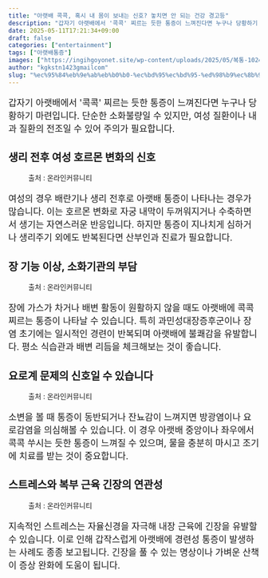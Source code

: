 ```yaml
---
title: "아랫배 콕콕, 혹시 내 몸이 보내는 신호? 놓치면 안 되는 건강 경고등"
description: "갑자기 아랫배에서 '콕콕' 찌르는 듯한 통증이 느껴진다면 누구나 당황하기 마련입니다. 단순한 소화불량일 수 있지만, 여성 질환이나 내과 질환의 전조일 수 있어 주의가 필요합니다."
date: 2025-05-11T17:21:34+09:00
draft: false
categories: ["entertainment"]
tags: ["아랫배통증"]
images: ["https://ingihgoyonet.site/wp-content/uploads/2025/05/복통-1024x683.jpg", "https://ingihgoyonet.site/wp-content/uploads/2025/05/가스복통-1024x684.jpg", "https://ingihgoyonet.site/wp-content/uploads/2025/05/감염-787x1024.jpg", "https://ingihgoyonet.site/wp-content/uploads/2025/05/스트레스복통-1024x683.jpg"]
author: "kgkstn1423gmailcom"
slug: "%ec%95%84%eb%9e%ab%eb%b0%b0-%ec%bd%95%ec%bd%95-%ed%98%b9%ec%8b%9c-%eb%82%b4-%eb%aa%b8%ec%9d%b4-%eb%b3%b4%eb%82%b4%eb%8a%94-%ec%8b%a0%ed%98%b8-%eb%86%93%ec%b9%98%eb%a9%b4-%ec%95%88-%eb%90%98%eb%8a%94"
---
```


<p style="font-size:18px">갑자기 아랫배에서 '콕콕' 찌르는 듯한 통증이 느껴진다면 누구나 당황하기 마련입니다. 단순한 소화불량일 수 있지만, 여성 질환이나 내과 질환의 전조일 수 있어 주의가 필요합니다.</p> <h2 >생리 전후 여성 호르몬 변화의 신호</h2> <figure ><img src="https://ingihgoyonet.site/wp-content/uploads/2025/05/복통-1024x683.jpg" alt="" style="aspect-ratio:16/9;object-fit:cover"/><figcaption >출처 : 온라인커뮤니티</figcaption></figure> <p style="font-size:18px">여성의 경우 배란기나 생리 전후로 아랫배 통증이 나타나는 경우가 많습니다. 이는 호르몬 변화로 자궁 내막이 두꺼워지거나 수축하면서 생기는 자연스러운 반응입니다. 하지만 통증이 지나치게 심하거나 생리주기 외에도 반복된다면 산부인과 진료가 필요합니다.</p> <h2 >장 기능 이상, 소화기관의 부담</h2> <figure ><img src="https://ingihgoyonet.site/wp-content/uploads/2025/05/가스복통-1024x684.jpg" alt="" style="aspect-ratio:16/9;object-fit:cover"/><figcaption >출처 : 온라인커뮤니티</figcaption></figure> <p style="font-size:18px">장에 가스가 차거나 배변 활동이 원활하지 않을 때도 아랫배에 콕콕 찌르는 통증이 나타날 수 있습니다. 특히 과민성대장증후군이나 장염 초기에는 일시적인 경련이 반복되며 아랫배에 불쾌감을 유발합니다. 평소 식습관과 배변 리듬을 체크해보는 것이 좋습니다.</p> <h2 >요로계 문제의 신호일 수 있습니다</h2> <figure ><img src="https://ingihgoyonet.site/wp-content/uploads/2025/05/감염-787x1024.jpg" alt="" style="aspect-ratio:16/9;object-fit:cover"/><figcaption >출처 : 온라인커뮤니티</figcaption></figure> <p style="font-size:18px">소변을 볼 때 통증이 동반되거나 잔뇨감이 느껴지면 방광염이나 요로감염을 의심해볼 수 있습니다. 이 경우 아랫배 중앙이나 좌우에서 콕콕 쑤시는 듯한 통증이 느껴질 수 있으며, 물을 충분히 마시고 조기에 치료를 받는 것이 중요합니다.</p> <h2 >스트레스와 복부 근육 긴장의 연관성</h2> <figure ><img src="https://ingihgoyonet.site/wp-content/uploads/2025/05/스트레스복통-1024x683.jpg" alt="" style="aspect-ratio:16/9;object-fit:cover"/><figcaption >출처 : 온라인커뮤니티</figcaption></figure> <p style="font-size:18px">지속적인 스트레스는 자율신경을 자극해 내장 근육에 긴장을 유발할 수 있습니다. 이로 인해 갑작스럽게 아랫배에 경련성 통증이 발생하는 사례도 종종 보고됩니다. 긴장을 풀 수 있는 명상이나 가벼운 산책이 증상 완화에 도움이 됩니다.</p>